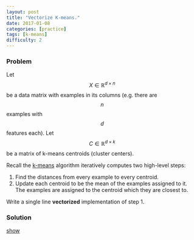 ```yaml
---
layout: post
title: "Vectorize K-means."
date: 2017-01-08
categories: [practice]
tags: [k-means]
difficulty: 2
---
```


### Problem ###

Let $$X \in \mathbb{R}^{d \times n}$$ be a data matrix with examples in its
columns (e.g. there are $$n$$ examples with $$d$$ features each). Let $$C \in
\mathbb{R}^{d \times k}$$ be a matrix of k-means centroids (cluster centers).

Recall the [k-means] algorithm iteratively computes two high-level steps:

1. Find the distances from every example to every centroid.
2. Update each centroid to be the mean of the examples assigned to it. The
   examples are assigned to the centroid which they are closest to.

Write a single line **vectorized** implementation of step 1.

### Solution ###
<a id='answer-toggle' href="#" onclick="toggleDiv()">show</a>

<div id="answer-block"  style="display:none;">
We compute the distances from the $$i$$-th example to the $$j$$-th centroid in
the $$(i, j)$$-th element of a matrix $$D \in \mathbb{R}^{n \times k}$$. Note
also that the below is not computing the distance exactly, but the relative
distances (all that we need for k-means) are preserved. The exact distances
could be computed with a third term similar to the second but with the matrix
$$X$$. However this is unecessary work.

\begin{align}
D = X^T K + {\bf 1} {\bf 1}^T (K \odot K)
\end{align}

In the above $$\odot$$ is the Hadamard (elementwise) product and the $${\bf
1}$$ vectors have the size necessary for the syntax of the above statement to be
sensical (namely $$n$$ and $$d$$ respecitvly).

The line could be implemented in code with something like (using `numpy` syntax) 

```
np.dot(X.T, K) + np.sum(K**2, axis=1, keepdims=True)
```
</div>

[k-means]: https://en.wikipedia.org/wiki/K-means_clustering

